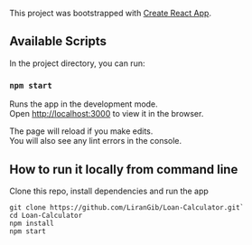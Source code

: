 This project was bootstrapped with [Create React App](https://github.com/facebook/create-react-app).

## Available Scripts

In the project directory, you can run:

### `npm start`

Runs the app in the development mode.<br />
Open [http://localhost:3000](http://localhost:3000) to view it in the browser.

The page will reload if you make edits.<br />
You will also see any lint errors in the console.

## How to run it locally from command line

Clone this repo, install dependencies and run the app

```
git clone https://github.com/LiranGib/Loan-Calculator.git`
cd Loan-Calculator
npm install
npm start

```
